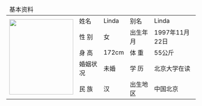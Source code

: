 
<table>
    <thead>
      <tr><td colspan=5>基本资料</td></tr>
    </thead>
    <tbody>
        <tr>
            <td rowspan=5><img style="height:200px;width:170px;" src="https://img.gejiba.com/images/5300be78844751339b80b2a1b835b6f7.jpg"/></td>
            <td >姓名</td>
            <td>Linda</td>
            <td >别名</td>
            <td>Linda</td>
        </tr>
        <tr>
          	<td >性 别</td>
            <td>女</td>
            <td >出生年月</td>
            <td>1997年11月22日</td>
        </tr>
        <tr>
           	<td >身    高</td>
            <td>172cm </td>
            <td >体    重</td>
            <td>55公斤</td>
        </tr>
        <tr>
          	<td >婚姻状况</td>
            <td>未婚</td>
            <td >学    历</td>
            <td>北京大学在读</td>
        </tr>
         <tr>
          	<td >民    族</td>
            <td>汉</td>
            <td >出生地区</td>
            <td>中国北京</td>
        </tr>
    </tbody>
</table>